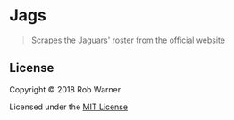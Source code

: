 # Jags

> Scrapes the Jaguars' roster from the official website

## License

Copyright &copy; 2018 Rob Warner

Licensed under the [MIT License](https://hoop33.mit-license.org/)

